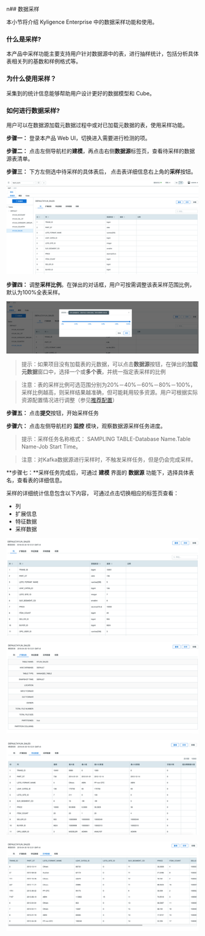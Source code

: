  n## 数据采样

本小节将介绍 Kyligence Enterprise 中的数据采样功能和使用。



### 什么是**采样**?

本产品中采样功能主要支持用户针对数据源中的表，进行抽样统计，包括分析具体表相关列的基数和样例格式等。 



### 为什么使用**采样**？

采集到的统计信息能够帮助用户设计更好的数据模型和 Cube。



### 如何进行数据采样?

用户可以在数据源加载元数据过程中或对已加载元数据的表，使用采样功能。

**步骤一：** 登录本产品 Web UI，切换进入需要进行检测的项。

**步骤二：** 点击左侧导航栏的**建模**，再点击右侧**数据源**标签页，查看待采样的数据源表清单。

**步骤三：** 下方左侧选中待采样的具体表后， 点击表详细信息右上角的**采样**按钮。

![](images/tablesampling_cn.png)



**步骤四：** 调整**采样比例**。在弹出的对话框，用户可按需调整该表采样范围比例，默认为100%全表采样。

![](images/tablesampling_cn_percentage.png)

> 提示：如果项目没有加载表的元数据，可以点击**数据源**按钮，在弹出的**加载元数据**窗口中，选择一个或**多个表**，并统一指定表采样的比例



> 注意：表的采样比例可选范围分别为20%－40%－60%－80%－100%，采样比例越高，则采样结果越准确，但可能耗用较多资源。用户可根据实际资源配置情况进行调整（参见[推荐配置](../config/recommend_settings.cn.md)）

**步骤五：** 点击**提交**按钮，开始采样任务

**步骤六：** 点击左侧导航栏的 **监控** 模块，观察数据源采样任务进度。

> 提示：采样任务名称格式： SAMPLING TABLE-Database Name.Table Name-Job Start Time。



> 注意：对Kafka数据源进行采样时，不触发采样任务，但是仍会完成采样。

**步骤七：**采样任务完成后，可通过 **建模** 界面的 **数据源** 功能下，选择具体表名，查看表的详细信息。

采样的详细统计信息包含以下内容， 可通过点击切换相应的标签页查看：

- 列
- 扩展信息
- 特征数据
- 采样数据

![](images/tablesampling_cn_column.png)

![](images/tablesampling_cn_extend.png)

![](images/tablesampling_cn_sample.png)

![](images/tablesampling_cn_statistics.png)
